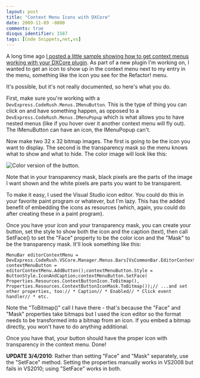 ```yaml
---
layout: post
title: "Context Menu Icons with DXCore"
date: 2009-11-09 -0800
comments: true
disqus_identifier: 1587
tags: [Code Snippets,net,vs]
---
```

A long time ago [I posted a little sample showing how to get context
menus working with your DXCore
plugin](/archive/2005/02/02/cr_contextmenudemo---a-context-menu-demonstration-for-dxcore.aspx).
As part of a new plugin I'm working on, I wanted to get an icon to show
up in the context menu next to my entry in the menu, something like the
icon you see for the Refactor! menu.

It's possible, but it's not really documented, so here's what you do.

First, make sure you're working with a
`DevExpress.CodeRush.Menus.IMenuButton`. This is the type of thing you
can click on and have something happen, as opposed to a
`DevExpress.CodeRush.Menus.IMenuPopup` which is what allows you to have
nested menus (like if you hover over it another context menu will fly
out). The IMenuButton can have an icon, the IMenuPopup can't.

Now make two 32 x 32 bitmap images. The first is going to be the icon
you want to display. The second is the transparency mask so the menu
knows what to show and what to hide. The color image will look like
this:

![Color version of the
button.](https://hyqi8g.bl3302.livefilestore.com/y2pgDVpOeiQlW2wxsucSF0jFDUebLeitcyEu7GT6aoSP0H6U_hWvQ18l4uGft_vWl6V18bOZPU6yUT2N_we52ka4RVrJ57tQIdJLWjS4AAYwnc/20091109iconcolored.png?psid=1 "Color version of the button.")

Note that in your transparency mask, black pixels are the parts of the
image I want shown and the white pixels are parts you want to be
transparent.

To make it easy, I used the Visual Studio icon editor. You could do this
in your favorite paint program or whatever, but I'm lazy. This has the
added benefit of embedding the icons as resources (which, again, you
could do after creating these in a paint program).

Once you have your icon and your transparency mask, you can create your
button, set the style to show both the icon and the caption (text), then
call SetFace() to set the "Face" property to be the color icon and the
"Mask" to be the transparency mask. It'll look something like this:

    MenuBar editorContextMenu = DevExpress.CodeRush.VSCore.Manager.Menus.Bars[VsCommonBar.EditorContext];var contextMenuButton = editorContextMenu.AddButton();contextMenuButton.Style = ButtonStyle.IconAndCaption;contextMenuButton.SetFace(     Properties.Resources.ContextButtonIcon.ToBitmap(),     Properties.Resources.ContextButtonIconMask.ToBitmap());// ...and set other properties, too:// * Caption// * Enabled// * Click event handler// * etc.

Note the "ToBitmap()" call I have there - that's because the "Face" and
"Mask" properties take bitmaps but I used the icon editor so the format
needs to be transformed into a bitmap from an icon. If you embed a
bitmap directly, you won't have to do anything additional.

Once you have that, your button should have the proper icon with
transparency in the context menu. Done!

**UPDATE 3/4/2010**: Rather than setting "Face" and "Mask" separately,
use the "SetFace" method. Setting the properties manually works in
VS2008 but fails in VS2010; using "SetFace" works in both.

